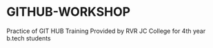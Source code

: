 # GITHUB-WORKSHOP
Practice of GIT HUB Training Provided by RVR JC College for 4th year b.tech students
